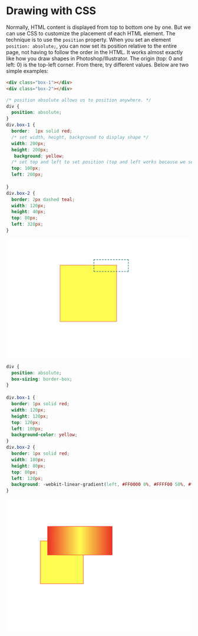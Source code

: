 # Drawing with CSS

Normally, HTML content is displayed from top to bottom one by one. But we can use CSS to customize the placement of each HTML element. The technique is to use the `position` property. When you set an element `position: absolute;`, you can now set its position relative to the entire page, not having to follow the order in the HTML. It works almost exactly like how you draw shapes in Photoshop/Illustrator. The origin (top: 0 and left: 0) is the top-left corner. From there, try different values. Below are two simple examples:


```html
<div class="box-1"></div>
<div class="box-2"></div>
```

```css
/* position absolute allows us to position anywhere. */
div {
  position: absolute; 
}
div.box-1 {
  border:  1px solid red;
  /* set width, height, background to display shape */
  width: 200px;
  height: 200px;
   background: yellow;
  /* set top and left to set position (top and left works because we set div position to absolute) */
  top: 100px;
  left: 200px;

}
div.box-2 {
  border: 2px dashed teal;
  width: 120px;
  height: 40px;
  top: 80px;
  left: 320px;
}
```

![drawing 1](./css-drawing-1.png)



```css
div {
  position: absolute;
  box-sizing: border-box;
}

div.box-1 {
  border: 1px solid red;
  width: 120px;
  height: 120px;
  top: 120px;
  left: 100px;
  background-color: yellow;
}
div.box-2 {
  border: 1px solid red;
  width: 180px;
  height: 80px;
  top: 80px;
  left: 120px;
  background: -webkit-linear-gradient(left, #FF0000 0%, #FFFF00 50%, #ff0000 100%); 
}
```

![drawing 2](./css-drawing-2.png)
